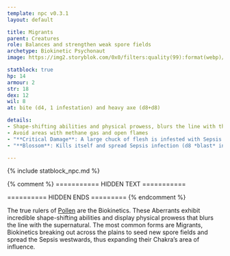 ```yaml
---
template: npc v0.3.1
layout: default

title: Migrants
parent: Creatures
role: Balances and strengthen weak spore fields
archetype: Biokinetic Psychonaut
image: https://img2.storyblok.com/0x0/filters:quality(99):format(webp)/f/72501/5517x3300/4675ce01f7/pollen-migrants.jpg

statblock: true
hp: 14
armour: 2
str: 18
dex: 12
wil: 8
at: bite (d4, 1 infestation) and heavy axe (d8+d8)

details:
- Shape-shifting abilities and physical prowess, blurs the line with the supernatural
- Avoid areas with methane gas and open flames
- "**Critical Damage**: A large chuck of flesh is infested with Sepsis (d6 infection)"
- "**Blossom**: Kills itself and spread Sepsis infection (d8 *blast* infestation)"

---
```


{% include statblock_npc.md %}

{% comment %} =========== HIDDEN TEXT ===========

========== HIDDEN ENDS ========= {% endcomment %}

The true rulers of [Pollen](https://degenesis.com/world/cultures/pollen) are the Biokinetics. These Aberrants exhibit incredible shape-shifting abilities and display physical prowess that blurs the line with the supernatural. The most common forms are Migrants, Biokinetics breaking out across the plains to seed new spore fields and spread the Sepsis westwards, thus expanding their Chakra’s area of influence.

